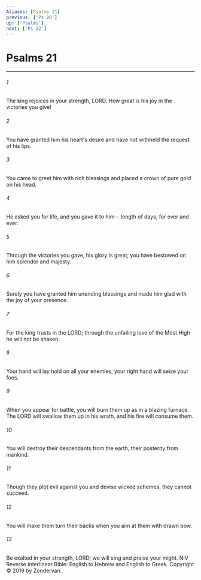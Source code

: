 ```yaml
---
Aliases: [Psalms 21]
previous: ['Ps 20']
up: ['Psalms']
next: ['Ps 22']
---
```

# Psalms 21

***


###### 1 
The king rejoices in your strength, LORD. How great is his joy in the victories you give! 

###### 2 
You have granted him his heart's desire and have not withheld the request of his lips. 

###### 3 
You came to greet him with rich blessings and placed a crown of pure gold on his head. 

###### 4 
He asked you for life, and you gave it to him-- length of days, for ever and ever. 

###### 5 
Through the victories you gave, his glory is great; you have bestowed on him splendor and majesty. 

###### 6 
Surely you have granted him unending blessings and made him glad with the joy of your presence. 

###### 7 
For the king trusts in the LORD; through the unfailing love of the Most High he will not be shaken. 

###### 8 
Your hand will lay hold on all your enemies; your right hand will seize your foes. 

###### 9 
When you appear for battle, you will burn them up as in a blazing furnace. The LORD will swallow them up in his wrath, and his fire will consume them. 

###### 10 
You will destroy their descendants from the earth, their posterity from mankind. 

###### 11 
Though they plot evil against you and devise wicked schemes, they cannot succeed. 

###### 12 
You will make them turn their backs when you aim at them with drawn bow. 

###### 13 
Be exalted in your strength, LORD; we will sing and praise your might. NIV Reverse Interlinear Bible: English to Hebrew and English to Greek. Copyright © 2019 by Zondervan.
